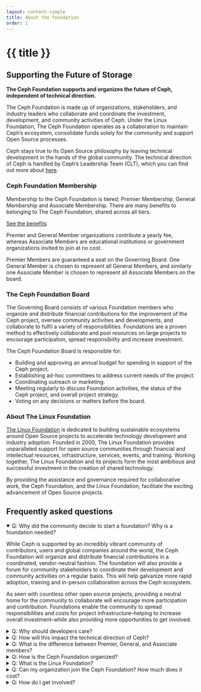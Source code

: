 ```yaml
---
layout: content-simple
title: About the foundation
order: 1
---
```


# {{ title }}

## Supporting the Future of Storage

**The Ceph Foundation supports and organizes the future of Ceph, independent of technical direction.**

The Ceph Foundation is made up of organizations, stakeholders, and industry leaders who collaborate and coordinate the investment, development, and community activities of Ceph. Under the Linux Foundation, The Ceph Foundation operates as a collaboration to maintain Ceph’s ecosystem, consolidate funds solely for the community and support Open Source processes.

Ceph stays true to its Open Source philosophy by leaving technical development in the hands of the global community. The technical direction of Ceph is handled by Ceph’s Leadership Team (CLT), which you can find out more about [here](../../community/team/).

### Ceph Foundation Membership

Membership to the Ceph Foundation is tiered; Premier Membership, General Membership and Associate Membership. There are many benefits to belonging to The Ceph Foundation, shared across all tiers.

[See the benefits](../member-benefits/)

Premier and General Member organizations contribute a yearly fee, whereas Associate Members are educational institutions or government organizations invited to join at no cost.

Premier Members are guaranteed a seat on the Governing Board. One General Member is chosen to represent all General Members, and similarly one Associate Member is chosen to represent all Associate Members on the board.

### The Ceph Foundation Board

The Governing Board consists of various Foundation members who organize and distribute financial contributions for the improvement of the Ceph project, oversee community activities and developments, and collaborate to fulfil a variety of responsibilities. Foundations are a proven method to effectively collaborate and pool resources on large projects to encourage participation, spread responsibility and increase investment.

The Ceph Foundation Board is responsible for:

- Building and approving an annual budget for spending in support of the Ceph project.
- Establishing ad-hoc committees to address current needs of the project.
- Coordinating outreach or marketing.
- Meeting regularly to discuss Foundation activities, the status of the Ceph project, and overall project strategy.
- Voting on any decisions or matters before the board.

### About The Linux Foundation

[The Linux Foundation](https://linuxfoundation.org/) is dedicated to building sustainable ecosystems around Open Source projects to accelerate technology development and industry adoption. Founded in 2000, The Linux Foundation provides unparalleled support for open source communities through financial and intellectual resources, infrastructure, services, events, and training. Working together, The Linux Foundation and its projects form the most ambitious and successful investment in the creation of shared technology.

By providing the assistance and governance required for collaborative work, the Ceph Foundation, and the Linux Foundation, facilitate the exciting advancement of Open Source projects.

## Frequently asked questions

<details open>
  <summary>Q: Why did the community decide to start a foundation? Why is a foundation needed?</summary>

While Ceph is supported by an incredibly vibrant community of contributors, users and global companies around the world, the Ceph Foundation will organize and distribute financial contributions in a coordinated, vendor-neutral fashion. The foundation will also provide a forum for community stakeholders to coordinate their development and community activities on a regular basis. This will help galvanize more rapid adoption, training and in-person collaboration across the Ceph ecosystem.

As seen with countless other open source projects, providing a neutral home for the community to collaborate will encourage more participation and contribution. Foundations enable the community to spread responsibilities and costs for project infrastructure–helping to increase overall investment–while also providing more opportunities to get involved.

</details>

<details>
  <summary>Q: Why should developers care?</summary>

The foundation will provide more resources for Ceph development, which will benefit all contributors and those consuming or looking to consume Ceph. Some examples of support include organizing events and working groups to accelerate the pace of growth for Ceph, coordinating investments in additional hardware and cloud services infrastructure for CI and testing, formalizing governance structures, and providing marketing support to the project.

</details>

<details>
  <summary>Q: How will this impact the technical direction of Ceph?</summary>

The technical communities of Linux Foundation projects are independent, and Ceph will continue to develop according to its own road maps and timetables with input from the newly established Governing Board on project needs outside of the development process. The Linux Foundation accelerates the development of open source projects by providing the underlying assistance and governance that is necessary for collaborative work, including infrastructure and support for developers, events, marketing and community facilitation.

For more information, see the [Governance page](http://docs.ceph.com/docs/master/governance/) in the Ceph documentation.

</details>

<details>
  <summary>Q: What is the difference between Premier, General, and Associate members?</summary>

Premier members pay more and are guaranteed a seat on the Governing Board. General members pay less, and one General member is chosen to represent all General members on the board. Associate members are educational or government institutions that are engaged with the Ceph community that are invited to participate in the Ceph Foundation at no cost. One Associate member is chosen to represent all Associate members on the board.

</details>

<details>
  <summary>Q: How is the Ceph Foundation organized?</summary>

The Ceph Foundation is organized as a directed fund under the Linux Foundation. That means that the Foundation is not a separate legal entity, and avoids the legal and managerial overhead associated with forming a truly independent organization. Instead, we take advantage of the Linux Foundation as an umbrella organization while keeping the Ceph Foundation finances in an independent fund for use in supporting the Ceph open source community.

</details>

<details>
  <summary>Q: What is the Linux Foundation?</summary>

[The Linux Foundation](https://linuxfoundation.org/) is dedicated to building sustainable ecosystems around open source projects to accelerate technology development and industry adoption. Founded in 2000, The Linux Foundation provides unparalleled support for open source communities through financial and intellectual resources, infrastructure, services, events, and training. Working together, The Linux Foundation and its projects form the most ambitious and successful investment in the creation of shared technology.

</details>

<details>
  <summary>Q: Can my organization join the Ceph Foundation? How much does it cost?</summary>

The Ceph Foundation welcomes any organization who is engaged in an working to support the Ceph project. For more information, contact <membership@linuxfoundation.org>

</details>

<details>
  <summary>Q: How do I get involved?</summary>

Developers can already [contribute to the project](../../developers/contribute/) and support the community in a variety of ways.

If you want to stay up-to-date with news around the Ceph Project, please [sign up for our mailing list](http://lists.ceph.com/listinfo.cgi/ceph-announce-ceph.com).

</details>
